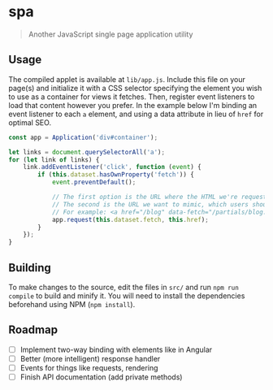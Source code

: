 # spa
> Another JavaScript single page application utility

## Usage
The compiled applet is available at `lib/app.js`. Include this file on your page(s) and initialize it with a CSS selector specifying the element
you wish to use as a container for views it fetches. Then, register event listeners to load that content however you prefer. In the example below
I'm binding an event listener to each `a` element, and using a data attribute in lieu of `href` for optimal SEO.

```javascript
const app = Application('div#container');

let links = document.querySelectorAll('a');
for (let link of links) {
    link.addEventListener('click', function (event) {
        if (this.dataset.hasOwnProperty('fetch')) {
            event.preventDefault();

            // The first option is the URL where the HTML we're requesting lives.
            // The second is the URL we want to mimic, which users should navigate to.
            // For example: <a href="/blog" data-fetch="/partials/blog.php"></a>
            app.request(this.dataset.fetch, this.href);
        }
    });
}
```

## Building
To make changes to the source, edit the files in `src/` and run `npm run compile` to build and minify it. You will need to install the dependencies
beforehand using NPM (`npm install`).

## Roadmap
- [ ] Implement two-way binding with elements like in Angular
- [ ] Better (more intelligent) response handler
- [ ] Events for things like requests, rendering
- [ ] Finish API documentation (add private methods)

